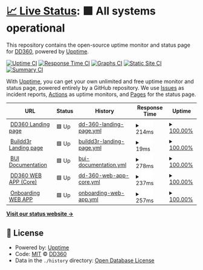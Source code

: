 # [📈 Live Status](https://demo.upptime.js.org): <!--live status--> **🟩 All systems operational**

This repository contains the open-source uptime monitor and status page for [DD360](https://dd360.mx), powered by [Upptime](https://github.com/upptime/upptime).

[![Uptime CI](https://github.com/dd3tech/status_page/workflows/Uptime%20CI/badge.svg)](https://github.com/dd3tech/status_page/actions?query=workflow%3A%22Uptime+CI%22)
[![Response Time CI](https://github.com/dd3tech/status_page/workflows/Response%20Time%20CI/badge.svg)](https://github.com/dd3tech/status_page/actions?query=workflow%3A%22Response+Time+CI%22)
[![Graphs CI](https://github.com/dd3tech/status_page/workflows/Graphs%20CI/badge.svg)](https://github.com/dd3tech/status_page/actions?query=workflow%3A%22Graphs+CI%22)
[![Static Site CI](https://github.com/dd3tech/status_page/workflows/Static%20Site%20CI/badge.svg)](https://github.com/dd3tech/status_page/actions?query=workflow%3A%22Static+Site+CI%22)
[![Summary CI](https://github.com/dd3tech/status_page/workflows/Summary%20CI/badge.svg)](https://github.com/dd3tech/status_page/actions?query=workflow%3A%22Summary+CI%22)

With [Upptime](https://upptime.js.org), you can get your own unlimited and free uptime monitor and status page, powered entirely by a GitHub repository. We use [Issues](https://github.com/dd3tech/status_page/issues) as incident reports, [Actions](https://github.com/dd3tech/status_page/actions) as uptime monitors, and [Pages](https://demo.upptime.js.org) for the status page.

<!--start: status pages-->
<!-- This summary is generated by Upptime (https://github.com/upptime/upptime) -->
<!-- Do not edit this manually, your changes will be overwritten -->
<!-- prettier-ignore -->
| URL | Status | History | Response Time | Uptime |
| --- | ------ | ------- | ------------- | ------ |
| <img alt="" src="https://icons.duckduckgo.com/ip3/dd360.mx.ico" height="13"> [DD360 Landing page](https://dd360.mx) | 🟩 Up | [dd-360-landing-page.yml](https://github.com/dd3tech/status_page/commits/HEAD/history/dd-360-landing-page.yml) | <details><summary><img alt="Response time graph" src="./graphs/dd-360-landing-page/response-time-week.png" height="20"> 214ms</summary><br><a href="https://dd3tech.github.io/status_page/history/dd-360-landing-page"><img alt="Response time 214" src="https://img.shields.io/endpoint?url=https%3A%2F%2Fraw.githubusercontent.com%2Fdd3tech%2Fstatus_page%2FHEAD%2Fapi%2Fdd-360-landing-page%2Fresponse-time.json"></a><br><a href="https://dd3tech.github.io/status_page/history/dd-360-landing-page"><img alt="24-hour response time 214" src="https://img.shields.io/endpoint?url=https%3A%2F%2Fraw.githubusercontent.com%2Fdd3tech%2Fstatus_page%2FHEAD%2Fapi%2Fdd-360-landing-page%2Fresponse-time-day.json"></a><br><a href="https://dd3tech.github.io/status_page/history/dd-360-landing-page"><img alt="7-day response time 214" src="https://img.shields.io/endpoint?url=https%3A%2F%2Fraw.githubusercontent.com%2Fdd3tech%2Fstatus_page%2FHEAD%2Fapi%2Fdd-360-landing-page%2Fresponse-time-week.json"></a><br><a href="https://dd3tech.github.io/status_page/history/dd-360-landing-page"><img alt="30-day response time 214" src="https://img.shields.io/endpoint?url=https%3A%2F%2Fraw.githubusercontent.com%2Fdd3tech%2Fstatus_page%2FHEAD%2Fapi%2Fdd-360-landing-page%2Fresponse-time-month.json"></a><br><a href="https://dd3tech.github.io/status_page/history/dd-360-landing-page"><img alt="1-year response time 214" src="https://img.shields.io/endpoint?url=https%3A%2F%2Fraw.githubusercontent.com%2Fdd3tech%2Fstatus_page%2FHEAD%2Fapi%2Fdd-360-landing-page%2Fresponse-time-year.json"></a></details> | <details><summary><a href="https://dd3tech.github.io/status_page/history/dd-360-landing-page">100.00%</a></summary><a href="https://dd3tech.github.io/status_page/history/dd-360-landing-page"><img alt="All-time uptime 100.00%" src="https://img.shields.io/endpoint?url=https%3A%2F%2Fraw.githubusercontent.com%2Fdd3tech%2Fstatus_page%2FHEAD%2Fapi%2Fdd-360-landing-page%2Fuptime.json"></a><br><a href="https://dd3tech.github.io/status_page/history/dd-360-landing-page"><img alt="24-hour uptime 100.00%" src="https://img.shields.io/endpoint?url=https%3A%2F%2Fraw.githubusercontent.com%2Fdd3tech%2Fstatus_page%2FHEAD%2Fapi%2Fdd-360-landing-page%2Fuptime-day.json"></a><br><a href="https://dd3tech.github.io/status_page/history/dd-360-landing-page"><img alt="7-day uptime 100.00%" src="https://img.shields.io/endpoint?url=https%3A%2F%2Fraw.githubusercontent.com%2Fdd3tech%2Fstatus_page%2FHEAD%2Fapi%2Fdd-360-landing-page%2Fuptime-week.json"></a><br><a href="https://dd3tech.github.io/status_page/history/dd-360-landing-page"><img alt="30-day uptime 100.00%" src="https://img.shields.io/endpoint?url=https%3A%2F%2Fraw.githubusercontent.com%2Fdd3tech%2Fstatus_page%2FHEAD%2Fapi%2Fdd-360-landing-page%2Fuptime-month.json"></a><br><a href="https://dd3tech.github.io/status_page/history/dd-360-landing-page"><img alt="1-year uptime 100.00%" src="https://img.shields.io/endpoint?url=https%3A%2F%2Fraw.githubusercontent.com%2Fdd3tech%2Fstatus_page%2FHEAD%2Fapi%2Fdd-360-landing-page%2Fuptime-year.json"></a></details>
| <img alt="" src="https://icons.duckduckgo.com/ip3/dd360.mx.ico" height="13"> [Buildd3r Landing page](https://dd360.mx) | 🟩 Up | [buildd3r-landing-page.yml](https://github.com/dd3tech/status_page/commits/HEAD/history/buildd3r-landing-page.yml) | <details><summary><img alt="Response time graph" src="./graphs/buildd3r-landing-page/response-time-week.png" height="20"> 19ms</summary><br><a href="https://dd3tech.github.io/status_page/history/buildd3r-landing-page"><img alt="Response time 19" src="https://img.shields.io/endpoint?url=https%3A%2F%2Fraw.githubusercontent.com%2Fdd3tech%2Fstatus_page%2FHEAD%2Fapi%2Fbuildd3r-landing-page%2Fresponse-time.json"></a><br><a href="https://dd3tech.github.io/status_page/history/buildd3r-landing-page"><img alt="24-hour response time 19" src="https://img.shields.io/endpoint?url=https%3A%2F%2Fraw.githubusercontent.com%2Fdd3tech%2Fstatus_page%2FHEAD%2Fapi%2Fbuildd3r-landing-page%2Fresponse-time-day.json"></a><br><a href="https://dd3tech.github.io/status_page/history/buildd3r-landing-page"><img alt="7-day response time 19" src="https://img.shields.io/endpoint?url=https%3A%2F%2Fraw.githubusercontent.com%2Fdd3tech%2Fstatus_page%2FHEAD%2Fapi%2Fbuildd3r-landing-page%2Fresponse-time-week.json"></a><br><a href="https://dd3tech.github.io/status_page/history/buildd3r-landing-page"><img alt="30-day response time 19" src="https://img.shields.io/endpoint?url=https%3A%2F%2Fraw.githubusercontent.com%2Fdd3tech%2Fstatus_page%2FHEAD%2Fapi%2Fbuildd3r-landing-page%2Fresponse-time-month.json"></a><br><a href="https://dd3tech.github.io/status_page/history/buildd3r-landing-page"><img alt="1-year response time 19" src="https://img.shields.io/endpoint?url=https%3A%2F%2Fraw.githubusercontent.com%2Fdd3tech%2Fstatus_page%2FHEAD%2Fapi%2Fbuildd3r-landing-page%2Fresponse-time-year.json"></a></details> | <details><summary><a href="https://dd3tech.github.io/status_page/history/buildd3r-landing-page">100.00%</a></summary><a href="https://dd3tech.github.io/status_page/history/buildd3r-landing-page"><img alt="All-time uptime 100.00%" src="https://img.shields.io/endpoint?url=https%3A%2F%2Fraw.githubusercontent.com%2Fdd3tech%2Fstatus_page%2FHEAD%2Fapi%2Fbuildd3r-landing-page%2Fuptime.json"></a><br><a href="https://dd3tech.github.io/status_page/history/buildd3r-landing-page"><img alt="24-hour uptime 100.00%" src="https://img.shields.io/endpoint?url=https%3A%2F%2Fraw.githubusercontent.com%2Fdd3tech%2Fstatus_page%2FHEAD%2Fapi%2Fbuildd3r-landing-page%2Fuptime-day.json"></a><br><a href="https://dd3tech.github.io/status_page/history/buildd3r-landing-page"><img alt="7-day uptime 100.00%" src="https://img.shields.io/endpoint?url=https%3A%2F%2Fraw.githubusercontent.com%2Fdd3tech%2Fstatus_page%2FHEAD%2Fapi%2Fbuildd3r-landing-page%2Fuptime-week.json"></a><br><a href="https://dd3tech.github.io/status_page/history/buildd3r-landing-page"><img alt="30-day uptime 100.00%" src="https://img.shields.io/endpoint?url=https%3A%2F%2Fraw.githubusercontent.com%2Fdd3tech%2Fstatus_page%2FHEAD%2Fapi%2Fbuildd3r-landing-page%2Fuptime-month.json"></a><br><a href="https://dd3tech.github.io/status_page/history/buildd3r-landing-page"><img alt="1-year uptime 100.00%" src="https://img.shields.io/endpoint?url=https%3A%2F%2Fraw.githubusercontent.com%2Fdd3tech%2Fstatus_page%2FHEAD%2Fapi%2Fbuildd3r-landing-page%2Fuptime-year.json"></a></details>
| <img alt="" src="https://icons.duckduckgo.com/ip3/bui.dd360.mx.ico" height="13"> [BUI Documentation](https://bui.dd360.mx) | 🟩 Up | [bui-documentation.yml](https://github.com/dd3tech/status_page/commits/HEAD/history/bui-documentation.yml) | <details><summary><img alt="Response time graph" src="./graphs/bui-documentation/response-time-week.png" height="20"> 278ms</summary><br><a href="https://dd3tech.github.io/status_page/history/bui-documentation"><img alt="Response time 278" src="https://img.shields.io/endpoint?url=https%3A%2F%2Fraw.githubusercontent.com%2Fdd3tech%2Fstatus_page%2FHEAD%2Fapi%2Fbui-documentation%2Fresponse-time.json"></a><br><a href="https://dd3tech.github.io/status_page/history/bui-documentation"><img alt="24-hour response time 278" src="https://img.shields.io/endpoint?url=https%3A%2F%2Fraw.githubusercontent.com%2Fdd3tech%2Fstatus_page%2FHEAD%2Fapi%2Fbui-documentation%2Fresponse-time-day.json"></a><br><a href="https://dd3tech.github.io/status_page/history/bui-documentation"><img alt="7-day response time 278" src="https://img.shields.io/endpoint?url=https%3A%2F%2Fraw.githubusercontent.com%2Fdd3tech%2Fstatus_page%2FHEAD%2Fapi%2Fbui-documentation%2Fresponse-time-week.json"></a><br><a href="https://dd3tech.github.io/status_page/history/bui-documentation"><img alt="30-day response time 278" src="https://img.shields.io/endpoint?url=https%3A%2F%2Fraw.githubusercontent.com%2Fdd3tech%2Fstatus_page%2FHEAD%2Fapi%2Fbui-documentation%2Fresponse-time-month.json"></a><br><a href="https://dd3tech.github.io/status_page/history/bui-documentation"><img alt="1-year response time 278" src="https://img.shields.io/endpoint?url=https%3A%2F%2Fraw.githubusercontent.com%2Fdd3tech%2Fstatus_page%2FHEAD%2Fapi%2Fbui-documentation%2Fresponse-time-year.json"></a></details> | <details><summary><a href="https://dd3tech.github.io/status_page/history/bui-documentation">100.00%</a></summary><a href="https://dd3tech.github.io/status_page/history/bui-documentation"><img alt="All-time uptime 100.00%" src="https://img.shields.io/endpoint?url=https%3A%2F%2Fraw.githubusercontent.com%2Fdd3tech%2Fstatus_page%2FHEAD%2Fapi%2Fbui-documentation%2Fuptime.json"></a><br><a href="https://dd3tech.github.io/status_page/history/bui-documentation"><img alt="24-hour uptime 100.00%" src="https://img.shields.io/endpoint?url=https%3A%2F%2Fraw.githubusercontent.com%2Fdd3tech%2Fstatus_page%2FHEAD%2Fapi%2Fbui-documentation%2Fuptime-day.json"></a><br><a href="https://dd3tech.github.io/status_page/history/bui-documentation"><img alt="7-day uptime 100.00%" src="https://img.shields.io/endpoint?url=https%3A%2F%2Fraw.githubusercontent.com%2Fdd3tech%2Fstatus_page%2FHEAD%2Fapi%2Fbui-documentation%2Fuptime-week.json"></a><br><a href="https://dd3tech.github.io/status_page/history/bui-documentation"><img alt="30-day uptime 100.00%" src="https://img.shields.io/endpoint?url=https%3A%2F%2Fraw.githubusercontent.com%2Fdd3tech%2Fstatus_page%2FHEAD%2Fapi%2Fbui-documentation%2Fuptime-month.json"></a><br><a href="https://dd3tech.github.io/status_page/history/bui-documentation"><img alt="1-year uptime 100.00%" src="https://img.shields.io/endpoint?url=https%3A%2F%2Fraw.githubusercontent.com%2Fdd3tech%2Fstatus_page%2FHEAD%2Fapi%2Fbui-documentation%2Fuptime-year.json"></a></details>
| <img alt="" src="https://icons.duckduckgo.com/ip3/app.dd360.mx.ico" height="13"> [DD360 WEB APP (Core)](https://app.dd360.mx) | 🟩 Up | [dd-360-web-app-core.yml](https://github.com/dd3tech/status_page/commits/HEAD/history/dd-360-web-app-core.yml) | <details><summary><img alt="Response time graph" src="./graphs/dd-360-web-app-core/response-time-week.png" height="20"> 237ms</summary><br><a href="https://dd3tech.github.io/status_page/history/dd-360-web-app-core"><img alt="Response time 237" src="https://img.shields.io/endpoint?url=https%3A%2F%2Fraw.githubusercontent.com%2Fdd3tech%2Fstatus_page%2FHEAD%2Fapi%2Fdd-360-web-app-core%2Fresponse-time.json"></a><br><a href="https://dd3tech.github.io/status_page/history/dd-360-web-app-core"><img alt="24-hour response time 237" src="https://img.shields.io/endpoint?url=https%3A%2F%2Fraw.githubusercontent.com%2Fdd3tech%2Fstatus_page%2FHEAD%2Fapi%2Fdd-360-web-app-core%2Fresponse-time-day.json"></a><br><a href="https://dd3tech.github.io/status_page/history/dd-360-web-app-core"><img alt="7-day response time 237" src="https://img.shields.io/endpoint?url=https%3A%2F%2Fraw.githubusercontent.com%2Fdd3tech%2Fstatus_page%2FHEAD%2Fapi%2Fdd-360-web-app-core%2Fresponse-time-week.json"></a><br><a href="https://dd3tech.github.io/status_page/history/dd-360-web-app-core"><img alt="30-day response time 237" src="https://img.shields.io/endpoint?url=https%3A%2F%2Fraw.githubusercontent.com%2Fdd3tech%2Fstatus_page%2FHEAD%2Fapi%2Fdd-360-web-app-core%2Fresponse-time-month.json"></a><br><a href="https://dd3tech.github.io/status_page/history/dd-360-web-app-core"><img alt="1-year response time 237" src="https://img.shields.io/endpoint?url=https%3A%2F%2Fraw.githubusercontent.com%2Fdd3tech%2Fstatus_page%2FHEAD%2Fapi%2Fdd-360-web-app-core%2Fresponse-time-year.json"></a></details> | <details><summary><a href="https://dd3tech.github.io/status_page/history/dd-360-web-app-core">100.00%</a></summary><a href="https://dd3tech.github.io/status_page/history/dd-360-web-app-core"><img alt="All-time uptime 100.00%" src="https://img.shields.io/endpoint?url=https%3A%2F%2Fraw.githubusercontent.com%2Fdd3tech%2Fstatus_page%2FHEAD%2Fapi%2Fdd-360-web-app-core%2Fuptime.json"></a><br><a href="https://dd3tech.github.io/status_page/history/dd-360-web-app-core"><img alt="24-hour uptime 100.00%" src="https://img.shields.io/endpoint?url=https%3A%2F%2Fraw.githubusercontent.com%2Fdd3tech%2Fstatus_page%2FHEAD%2Fapi%2Fdd-360-web-app-core%2Fuptime-day.json"></a><br><a href="https://dd3tech.github.io/status_page/history/dd-360-web-app-core"><img alt="7-day uptime 100.00%" src="https://img.shields.io/endpoint?url=https%3A%2F%2Fraw.githubusercontent.com%2Fdd3tech%2Fstatus_page%2FHEAD%2Fapi%2Fdd-360-web-app-core%2Fuptime-week.json"></a><br><a href="https://dd3tech.github.io/status_page/history/dd-360-web-app-core"><img alt="30-day uptime 100.00%" src="https://img.shields.io/endpoint?url=https%3A%2F%2Fraw.githubusercontent.com%2Fdd3tech%2Fstatus_page%2FHEAD%2Fapi%2Fdd-360-web-app-core%2Fuptime-month.json"></a><br><a href="https://dd3tech.github.io/status_page/history/dd-360-web-app-core"><img alt="1-year uptime 100.00%" src="https://img.shields.io/endpoint?url=https%3A%2F%2Fraw.githubusercontent.com%2Fdd3tech%2Fstatus_page%2FHEAD%2Fapi%2Fdd-360-web-app-core%2Fuptime-year.json"></a></details>
| <img alt="" src="https://icons.duckduckgo.com/ip3/onboarding.dd360.mx.ico" height="13"> [Onboarding WEB APP](https://onboarding.dd360.mx) | 🟩 Up | [onboarding-web-app.yml](https://github.com/dd3tech/status_page/commits/HEAD/history/onboarding-web-app.yml) | <details><summary><img alt="Response time graph" src="./graphs/onboarding-web-app/response-time-week.png" height="20"> 257ms</summary><br><a href="https://dd3tech.github.io/status_page/history/onboarding-web-app"><img alt="Response time 257" src="https://img.shields.io/endpoint?url=https%3A%2F%2Fraw.githubusercontent.com%2Fdd3tech%2Fstatus_page%2FHEAD%2Fapi%2Fonboarding-web-app%2Fresponse-time.json"></a><br><a href="https://dd3tech.github.io/status_page/history/onboarding-web-app"><img alt="24-hour response time 257" src="https://img.shields.io/endpoint?url=https%3A%2F%2Fraw.githubusercontent.com%2Fdd3tech%2Fstatus_page%2FHEAD%2Fapi%2Fonboarding-web-app%2Fresponse-time-day.json"></a><br><a href="https://dd3tech.github.io/status_page/history/onboarding-web-app"><img alt="7-day response time 257" src="https://img.shields.io/endpoint?url=https%3A%2F%2Fraw.githubusercontent.com%2Fdd3tech%2Fstatus_page%2FHEAD%2Fapi%2Fonboarding-web-app%2Fresponse-time-week.json"></a><br><a href="https://dd3tech.github.io/status_page/history/onboarding-web-app"><img alt="30-day response time 257" src="https://img.shields.io/endpoint?url=https%3A%2F%2Fraw.githubusercontent.com%2Fdd3tech%2Fstatus_page%2FHEAD%2Fapi%2Fonboarding-web-app%2Fresponse-time-month.json"></a><br><a href="https://dd3tech.github.io/status_page/history/onboarding-web-app"><img alt="1-year response time 257" src="https://img.shields.io/endpoint?url=https%3A%2F%2Fraw.githubusercontent.com%2Fdd3tech%2Fstatus_page%2FHEAD%2Fapi%2Fonboarding-web-app%2Fresponse-time-year.json"></a></details> | <details><summary><a href="https://dd3tech.github.io/status_page/history/onboarding-web-app">100.00%</a></summary><a href="https://dd3tech.github.io/status_page/history/onboarding-web-app"><img alt="All-time uptime 100.00%" src="https://img.shields.io/endpoint?url=https%3A%2F%2Fraw.githubusercontent.com%2Fdd3tech%2Fstatus_page%2FHEAD%2Fapi%2Fonboarding-web-app%2Fuptime.json"></a><br><a href="https://dd3tech.github.io/status_page/history/onboarding-web-app"><img alt="24-hour uptime 100.00%" src="https://img.shields.io/endpoint?url=https%3A%2F%2Fraw.githubusercontent.com%2Fdd3tech%2Fstatus_page%2FHEAD%2Fapi%2Fonboarding-web-app%2Fuptime-day.json"></a><br><a href="https://dd3tech.github.io/status_page/history/onboarding-web-app"><img alt="7-day uptime 100.00%" src="https://img.shields.io/endpoint?url=https%3A%2F%2Fraw.githubusercontent.com%2Fdd3tech%2Fstatus_page%2FHEAD%2Fapi%2Fonboarding-web-app%2Fuptime-week.json"></a><br><a href="https://dd3tech.github.io/status_page/history/onboarding-web-app"><img alt="30-day uptime 100.00%" src="https://img.shields.io/endpoint?url=https%3A%2F%2Fraw.githubusercontent.com%2Fdd3tech%2Fstatus_page%2FHEAD%2Fapi%2Fonboarding-web-app%2Fuptime-month.json"></a><br><a href="https://dd3tech.github.io/status_page/history/onboarding-web-app"><img alt="1-year uptime 100.00%" src="https://img.shields.io/endpoint?url=https%3A%2F%2Fraw.githubusercontent.com%2Fdd3tech%2Fstatus_page%2FHEAD%2Fapi%2Fonboarding-web-app%2Fuptime-year.json"></a></details>

<!--end: status pages-->

[**Visit our status website →**](https://demo.upptime.js.org)

## 📄 License

- Powered by: [Upptime](https://github.com/upptime/upptime)
- Code: [MIT](./LICENSE) © [DD360](https://dd360.mx)
- Data in the `./history` directory: [Open Database License](https://opendatacommons.org/licenses/odbl/1-0/)
